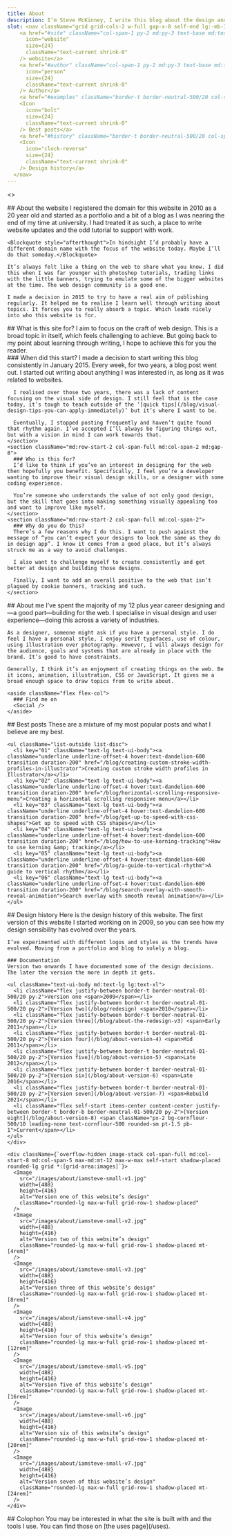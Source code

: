 ```yaml
---
title: About
description: I’m Steve McKinney, I write this blog about the design and build of websites. I aim to explore the craft behind web design.
slot: <nav className="grid grid-cols-2 w-full gap-x-8 self-end lg:-mb-3">
    <a href="#site" className="col-span-1 py-2 md:py-3 text-base md:text-lg lg:text-xl text-fern-1100 hover:text-dandelion-600 transition-all duration-200 ease-linear font-ui lowercase leading-none flex gap-2 items-center text-current"><Icon
      icon="website"
      size={24}
      className="text-current shrink-0"
    /> website</a>
    <a href="#author" className="col-span-1 py-2 md:py-3 text-base md:text-lg lg:text-xl text-fern-1100 hover:text-dandelion-600 transition-all duration-200 ease-linear font-ui lowercase leading-none flex gap-2 items-center text-current"><Icon
      icon="person"
      size={24}
      className="text-current shrink-0"
    /> Author</a>
    <a href="#examples" className="border-t border-neutral-500/20 col-span-1 py-2 md:py-3 text-base md:text-lg lg:text-xl text-fern-1100 hover:text-dandelion-600 transition-all duration-200 ease-linear font-ui lowercase leading-none flex gap-2 items-center text-current">
    <Icon
      icon="bolt"
      size={24}
      className="text-current shrink-0"
    /> Best posts</a>
    <a href="#history" className="border-t border-neutral-500/20 col-span-1 py-2 md:py-3 text-base md:text-lg lg:text-xl text-fern-1100 hover:text-dandelion-600 transition-all duration-200 ease-linear font-ui lowercase leading-none flex gap-2 items-center text-current">
    <Icon
      icon="clock-reverse"
      size={24}
      className="text-current shrink-0"
    /> Design history</a>
  </nav>
---
```


<>
  <article id="site" className="col-content max-w-[592px] flex flex-col md:gap-4">
    ## About the website
    I registered the domain for this website in 2010 as a 20 year old and started as a portfolio and a bit of a blog as I was nearing the end of my time at university. I had treated it as such, a place to write website updates and the odd tutorial to support with work.

    <Blockquote style="afterthought">In hindsight I’d probably have a different domain name with the focus of the website today. Maybe I’ll do that someday.</Blockquote>

    It’s always felt like a thing on the web to share what you know. I did this when I was far younger with photoshop tutorials, trading links with the little banners, trying to emulate some of the bigger websites at the time. The web design community is a good one.

    I made a decision in 2015 to try to have a real aim of publishing regularly. It helped me to realise I learn well through writing about topics. It forces you to really absorb a topic. Which leads nicely into who this website is for.
  </article>

  <article className="col-content grid grid-cols-6 md:gap-8">
    <section className="col-span-full md:col-span-3 flex flex-col md:gap-4">
    ## What is this site for?
    I aim to focus on the craft of web design. This is a broad topic in itself, which feels challenging to achieve. But going back to my point about learning through writing, I hope to achieve this for you the reader.
    </section>
    <section className="md:row-start-2 col-span-full md:col-span-2 md:gap-8">
      ### When did this start?
      I made a decision to start writing this blog consistently in January 2015. Every week, for two years, a blog post went out. I started out writing about anything I was interested in, as long as it was related to websites.

      I realised over those two years, there was a lack of content focusing on the visual side of design. I still feel that is the case today, it’s tough to teach outside of the ‘[quick tips](/blog/visual-design-tips-you-can-apply-immediately)’ but it’s where I want to be.

      Eventually, I stopped posting frequently and haven’t quite found that rhythm again. I’ve accepted I’ll always be figuring things out, but with a vision in mind I can work towards that.
    </section>
    <section className="md:row-start-2 col-span-full md:col-span-2 md:gap-8">
      ### Who is this for?
      I’d like to think if you’ve an interest in designing for the web then hopefully you benefit. Specifically, I feel you’re a developer wanting to improve their visual design skills, or a designer with some coding experience.

      You’re someone who understands the value of not only good design, but the skill that goes into making something visually appealing too and want to improve like myself.
    </section>
    <section className="md:row-start-2 col-span-full md:col-span-2">
      ### Why do you do this?
      There’s a few reasons why I do this. I want to push against the message of “you can’t expect your designs to look the same as they do in design app”. I know it comes from a good place, but it’s always struck me as a way to avoid challenges.

      I also want to challenge myself to create consistently and get better at design and building those designs.

      Finally, I want to add an overall positive to the web that isn’t plagued by cookie banners, tracking and such.
    </section>
  </article>

  <article id="author" className="col-content max-w-[592px] flex flex-col md:gap-4">
    ## About me
    I’ve spent the majority of my 12 plus year career designing and—a good part—building for the web. I specialise in visual design and user experience—doing this across a variety of industries.

    As a designer, someone might ask if you have a personal style. I do feel I have a personal style, I enjoy serif typefaces, use of colour, using illustration over photography. However, I will always design for the audience, goals and systems that are already in place with the brand. It’s good to have constraints.

    Generally, I think it’s an enjoyment of creating things on the web. Be it icons, animation, illustration, CSS or JavaScript. It gives me a broad enough space to draw topics from to write about.

    <aside className="flex flex-col">
      ### Find me on
      <Social />
    </aside>
  </article>

  <article id="examples" className="col-content max-w-[592px]">
    ## Best posts
    These are a mixture of my most popular posts and what I believe are my best.

    <ul className="list-outside list-disc">
      <li key="01" className="text-lg text-ui-body"><a className="underline underline-offset-4 hover:text-dandelion-600 transition duration-200" href="/blog/creating-custom-stroke-width-profiles-in-illustrator">Creating custom stroke width profiles in Illustrator</a></li>
      <li key="02" className="text-lg text-ui-body"><a className="underline underline-offset-4 hover:text-dandelion-600 transition duration-200" href="/blog/horizontal-scrolling-responsive-menu">Creating a horizontal scrolling responsive menu</a></li>
      <li key="03" className="text-lg text-ui-body"><a className="underline underline-offset-4 hover:text-dandelion-600 transition duration-200" href="/blog/get-up-to-speed-with-css-shapes">Get up to speed with CSS shapes</a></li>
      <li key="04" className="text-lg text-ui-body"><a className="underline underline-offset-4 hover:text-dandelion-600 transition duration-200" href="/blog/how-to-use-kerning-tracking">How to use kerning &amp; tracking</a></li>
      <li key="05" className="text-lg text-ui-body"><a className="underline underline-offset-4 hover:text-dandelion-600 transition duration-200" href="/blog/a-guide-to-vertical-rhythm">A guide to vertical rhythm</a></li>
      <li key="06" className="text-lg text-ui-body"><a className="underline underline-offset-4 hover:text-dandelion-600 transition duration-200" href="/blog/search-overlay-with-smooth-reveal-animation">Search overlay with smooth reveal animation</a></li>
    </ul>
  </article>

  <article id="history" className="col-content grid grid-cols-subgrid">
    <div className="col-span-full md:col-span-6">
    ## Design history
    Here is the design history of this website. The first version of this website I started working on in 2009, so you can see how my design sensibility has evolved over the years.

    I’ve experimented with different logos and styles as the trends have evolved. Moving from a portfolio and blog to solely a blog.

    ### Documentation
    Version two onwards I have documented some of the design decisions. The later the version the more in depth it gets.

    <ul className="text-ui-body md:text-lg lg:text-xl">
      <li className="flex justify-between border-t border-neutral-01-500/20 py-2">Version one <span>2009</span></li>
      <li className="flex justify-between border-t border-neutral-01-500/20 py-2">[Version two](/blog/redesign) <span>2010</span></li>
      <li className="flex justify-between border-t border-neutral-01-500/20 py-2">[Version three](/blog/about-the-redesign-v3) <span>Early 2011</span></li>
      <li className="flex justify-between border-t border-neutral-01-500/20 py-2">[Version four](/blog/about-version-4) <span>Mid 2011</span></li>
      <li className="flex justify-between border-t border-neutral-01-500/20 py-2">[Version five](/blog/about-version-5) <span>Late 2012</span></li>
      <li className="flex justify-between border-t border-neutral-01-500/20 py-2">[Version six](/blog/about-version-6) <span>Late 2016</span></li>
      <li className="flex justify-between border-t border-neutral-01-500/20 py-2">[Version seven](/blog/about-version-7) <span>Rebuild 2021</span></li>
      <li className="flex self-start items-center content-center justify-between border-t border-b border-neutral-01-500/20 py-2">[Version eight](/blog/about-version-8) <span className="px-2 bg-cornflour-500/10 leading-none text-cornflour-500 rounded-sm pt-1.5 pb-1">Current</span></li>
    </ul>
    </div>

    <div className={`overflow-hidden image-stack col-span-full md:col-start-8 md:col-span-5 max-md:mt-12 max-w-max self-start shadow-placed rounded-lg grid *:[grid-area:images]`}>
      <Image
        src="/images/about/iamsteve-small-v1.jpg"
        width={488}
        height={416}
        alt="Version one of this website’s design"
        className="rounded-lg max-w-full grid-row-1 shadow-placed"
      />
      <Image
        src="/images/about/iamsteve-small-v2.jpg"
        width={488}
        height={416}
        alt="Version two of this website’s design"
        className="rounded-lg max-w-full grid-row-1 shadow-placed mt-[4rem]"
      />
      <Image
        src="/images/about/iamsteve-small-v3.jpg"
        width={488}
        height={416}
        alt="Version three of this website’s design"
        className="rounded-lg max-w-full grid-row-1 shadow-placed mt-[8rem]"
      />
      <Image
        src="/images/about/iamsteve-small-v4.jpg"
        width={488}
        height={416}
        alt="Version four of this website’s design"
        className="rounded-lg max-w-full grid-row-1 shadow-placed mt-[12rem]"
      />
      <Image
        src="/images/about/iamsteve-small-v5.jpg"
        width={488}
        height={416}
        alt="Version five of this website’s design"
        className="rounded-lg max-w-full grid-row-1 shadow-placed mt-[16rem]"
      />
      <Image
        src="/images/about/iamsteve-small-v6.jpg"
        width={488}
        height={416}
        alt="Version six of this website’s design"
        className="rounded-lg max-w-full grid-row-1 shadow-placed mt-[20rem]"
      />
      <Image
        src="/images/about/iamsteve-small-v7.jpg"
        width={488}
        height={416}
        alt="Version seven of this website’s design"
        className="rounded-lg max-w-full grid-row-1 shadow-placed mt-[24rem]"
      />
    </div>

  </article>

  <aside className="col-content max-w-[592px]">
    ## Colophon
    You may be interested in what the site is built with and the tools I use. You can find those on [the uses page](/uses).
  </aside>
</>
